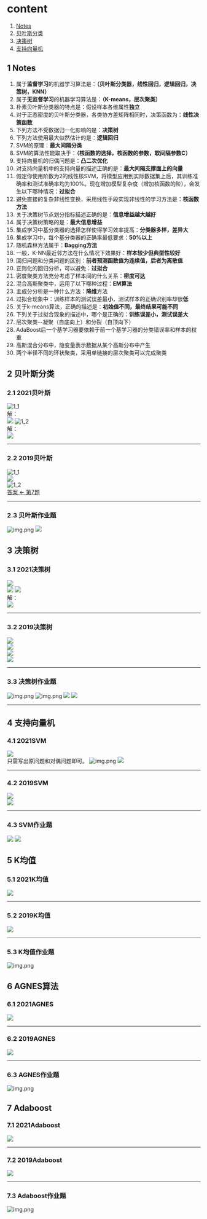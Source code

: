 # content

1. [Notes](#1-Notes)
2. [贝叶斯分类](#2-贝叶斯分类)
3. [决策树](#3-决策树)
4. [支持向量机](#4-支持向量机)

## 1 Notes

1. 属于**监督学习**的机器学习算法是：**（贝叶斯分类器，线性回归，逻辑回归，决策树，KNN）**
2. 属于**无监督学习**的机器学习算法是：**（K-means，层次聚类）**
3. 朴素贝叶斯分类器的特点是：假设样本各维属性**独立**
4. 对于正态密度的贝叶斯分类器，各类协方差矩阵相同时，决策函数为：**线性决策函数**
5. 下列方法不受数据归一化影响的是：**决策树**
6. 下列方法使用最大似然估计的是：**逻辑回归**
7. SVM的原理：**最大间隔分类**
8. SVM的算法性能取决于：**（核函数的选择，核函数的参数，软间隔参数C）**
9. 支持向量机的归偶问题是：**凸二次优化**
10. 对支持向量机中的支持向量的描述正确的是：**最大间隔支撑面上的向量**
11. 假定你使用阶数为2的线性核SVM，将模型应用到实际数据集上后，其训练准确率和测试准确率均为100%。现在增加模型复杂度（增加核函数的阶），会发生以下哪种情况：**过拟合**
12. 避免直接的复杂非线性变换，采用线性手段实现非线性的学习方法是：**核函数方法**
13. 关于决策树节点划分指标描述正确的是：**信息增益越大越好**
14. 属于决策树策略的是：**最大信息增益**
15. 集成学习中基分类器的选择怎样使得学习效率提高：**分类器多样，差异大**
16. 集成学习中，每个基分类器的正确率最低要求：**50%以上**
17. 随机森林方法属于：**Bagging方法**
18. 一般，K-NN最近邻方法在什么情况下效果好：**样本较少但典型性较好**
19. 回归问题和分类问题的区别：**前者预测函数值为连续值，后者为离散值**
20. 正则化的回归分析，可以避免：**过拟合**
21. 密度聚类方法充分考虑了样本间的什么关系：**密度可达**
22. 混合高斯聚类中，运用了以下哪种过程：**EM算法**
23. 主成分分析是一种什么方法：**降维**方法
24. 过拟合现象中：训练样本的测试误差最**小**，测试样本的正确识别率却很**低**
25. 关于k-means算法，正确的描述是：**初始值不同，最终结果可能不同**
26. 下列关于过拟合现象的描述中，哪个是正确的：**训练误差小，测试误差大**
27. 层次聚类--凝聚（自底向上）和分裂（自顶向下）
28. AdaBoost后一个基学习器要依赖于前一个基学习器的分类错误率和样本的权重
29. 高斯混合分布中，隐变量表示数据从某个高斯分布中产生
30. 两个半径不同的环状聚类，采用单链接的层次聚类可以完成聚类

## 2 贝叶斯分类

### 2.1 2021贝叶斯

![1_1](img/2021/t1_1.png)  
解：  
![](img/ans2021/a1_1.jpg)
![1_2](img/2021/t1_2.png)  
解：  
![](img/ans2021/a1_2.jpg)

---

### 2.2 2019贝叶斯

![1_1](img/2021/w1_1.png)  
![](img/ans2021/t19_1.jpg)  
![1_2](img/2021/w1_2.png)  
[答案 <- 第7题](https://www.jianshu.com/p/8ddc0876dc3b)

---

### 2.3 贝叶斯作业题

![img.png](img/2021/z1img.png)
![](img/ans2021/z1.jpg)

## 3 决策树

### 3.1 2021决策树

![](img/2021/t111.png)  
![](img/2021/t2_1.png)
![](img/2021/t2_2.png)  
解：  
![](img/ans2021/a2.jpg)

---

### 3.2 2019决策树

![](img/2021/w222.png)  
![](img/2021/w2_1.png)  
![](img/2021/w2_2.png)  
![](img/2021/w2_3.png)

---

### 3.3 决策树作业题

![img.png](img/2021/z2_1img.png)
![img.png](img/2021/z2_2img.png)
![](img/ans2021/z2_1.jpg)
![](img/ans2021/z2_2.jpg)

---

## 4 支持向量机

### 4.1 2021SVM

![](img/2021/t3.png)  
只需写出原问题和对偶问题即可。
![img.png](img/ans2021/SVMimg.png)
![](img/ans2021/a3.jpg)

---

### 4.2 2019SVM

![](img/2021/w3.png)  
![](img/ans2021/t19_3.jpg)

---

### 4.3 SVM作业题
![](img/ans2021/z3_2.jpg)
![](img/ans2021/z3_1.jpg)

## 5 K均值

### 5.1 2021K均值

![](img/2021/t4.png)

---

### 5.2 2019K均值

![](img/2021/w6.png)

---

### 5.3 K均值作业题

![img.png](img/2021/Kmimg.png)

## 6 AGNES算法

### 6.1 2021AGNES

![](img/2021/t6.png)

---

### 6.2 2019AGNES

![](img/2021/w5.png)

---

### 6.3 AGNES作业题

![img.png](img/2021/AGNESimg.png)

## 7 Adaboost

### 7.1 2021Adaboost

![](img/2021/t5.png)

---

### 7.2 2019Adaboost

![](img/2021/w7.png)

---

### 7.3 Adaboost作业题

![img.png](img/2021/ADAboostimg.png)
